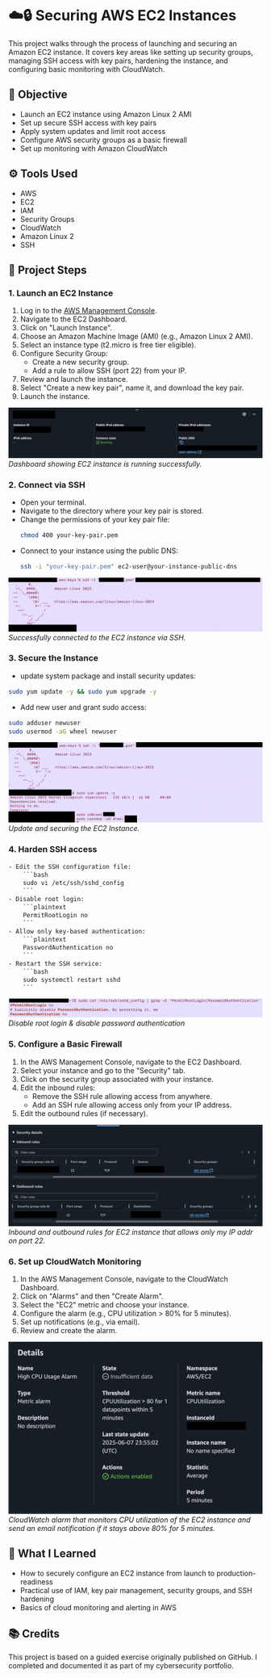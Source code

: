 # ☁️🔒 Securing AWS EC2 Instances 

This project walks through the process of launching and securing an Amazon EC2 instance. It covers key areas like setting up security groups, managing SSH access with key pairs, hardening the instance, and configuring basic monitoring with CloudWatch.

## 🎯 Objective

- Launch an EC2 instance using Amazon Linux 2 AMI
- Set up secure SSH access with key pairs
- Apply system updates and limit root access
- Configure AWS security groups as a basic firewall
- Set up monitoring with Amazon CloudWatch

## ⚙️ Tools Used
- AWS
- EC2
- IAM
- Security Groups
- CloudWatch
- Amazon Linux 2
- SSH

## 👣 Project Steps

### 1. Launch an EC2 Instance

1. Log in to the [AWS Management Console](https://aws.amazon.com/console/).
2. Navigate to the EC2 Dashboard.
3. Click on "Launch Instance".
4. Choose an Amazon Machine Image (AMI) (e.g., Amazon Linux 2 AMI).
5. Select an instance type (t2.micro is free tier eligible).
9. Configure Security Group:
    - Create a new security group.
    - Add a rule to allow SSH (port 22) from your IP.
10. Review and launch the instance.
11. Select "Create a new key pair", name it, and download the key pair.
12. Launch the instance.

![EC2 Dashboard](Images/instanceRunning.png)
*Dashboard showing EC2 instance is running successfully.*

### 2. Connect via SSH
  - Open your terminal.
  - Navigate to the directory where your key pair is stored.
  - Change the permissions of your key pair file:
    ```bash
    chmod 400 your-key-pair.pem
    ```
  - Connect to your instance using the public DNS:
    ```bash
    ssh -i "your-key-pair.pem" ec2-user@your-instance-public-dns
    ```
    
![SSH Connection](Images/sshConnection.png)
*Successfully connected to the EC2 instance via SSH.*

### 3. Secure the Instance

- update system package and install security updates:
```bash
sudo yum update -y && sudo yum upgrade -y
```

- Add new user and grant sudo access:
```bash
sudo adduser newuser
sudo usermod -aG wheel newuser
```

![SSH Connection](Images/systemUpdate.png)
*Update and securing the EC2 Instance.*

### 4. Harden SSH access
    - Edit the SSH configuration file:
        ```bash
        sudo vi /etc/ssh/sshd_config
        ```
    - Disable root login:
        ```plaintext
        PermitRootLogin no
        ```
    - Allow only key-based authentication:
        ```plaintext
        PasswordAuthentication no
        ```
    - Restart the SSH service:
        ```bash
        sudo systemctl restart sshd
        ```

![SSH Settings](Images/secureSSH.png)
*Disable root login & disable password authentication*

### 5. Configure a Basic Firewall

1. In the AWS Management Console, navigate to the EC2 Dashboard.
2. Select your instance and go to the "Security" tab.
3. Click on the security group associated with your instance.
4. Edit the inbound rules:
    - Remove the SSH rule allowing access from anywhere.
    - Add an SSH rule allowing access only from your IP address.
5. Edit the outbound rules (if necessary).

![SSH Rules](Images/sshRules.png)
*Inbound and outbound rules for EC2 instance that allows only my IP addr on port 22.*

### 6. Set up CloudWatch Monitoring

1. In the AWS Management Console, navigate to the CloudWatch Dashboard.
2. Click on "Alarms" and then "Create Alarm".
3. Select the "EC2" metric and choose your instance.
4. Configure the alarm (e.g., CPU utilization > 80% for 5 minutes).
5. Set up notifications (e.g., via email).
6. Review and create the alarm.

![CloudWatch Alarm](Images/alarmDashboard.png)
*CloudWatch alarm that monitors CPU utilization of the EC2 instance and send an email notification if it stays above 80% for 5 minutes.*

## 📘 What I Learned
- How to securely configure an EC2 instance from launch to production-readiness
- Practical use of IAM, key pair management, security groups, and SSH hardening
- Basics of cloud monitoring and alerting in AWS

## 📚 Credits

This project is based on a guided exercise originally published on GitHub. I completed and documented it as part of my cybersecurity portfolio.
